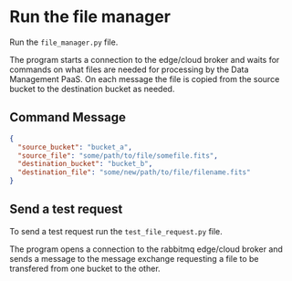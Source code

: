 # Run the file manager

Run the `file_manager.py` file.

The program starts a connection to the edge/cloud broker and waits for commands on what files are needed for processing
by the Data Management PaaS.
On each message the file is copied from the source bucket to the destination bucket as needed.

## Command Message

````json
{
  "source_bucket": "bucket_a",
  "source_file": "some/path/to/file/somefile.fits",
  "destination_bucket": "bucket_b",
  "destination_file": "some/new/path/to/file/filename.fits"
}
````

## Send a test request

To send a test request run the `test_file_request.py` file.

The program opens a connection to the rabbitmq edge/cloud broker and sends a message to the message exchange requesting
a file to be transfered from one bucket to the other.
